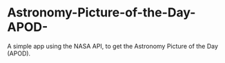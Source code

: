 # Astronomy-Picture-of-the-Day-APOD-
A simple app using the NASA API, to get the Astronomy Picture of the Day (APOD).
